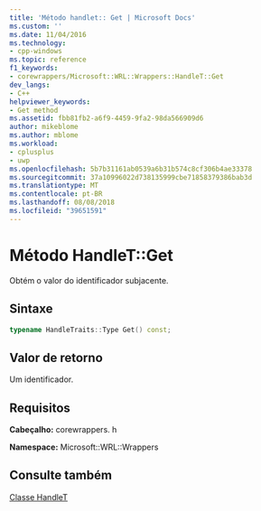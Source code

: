 ```yaml
---
title: 'Método handlet:: Get | Microsoft Docs'
ms.custom: ''
ms.date: 11/04/2016
ms.technology:
- cpp-windows
ms.topic: reference
f1_keywords:
- corewrappers/Microsoft::WRL::Wrappers::HandleT::Get
dev_langs:
- C++
helpviewer_keywords:
- Get method
ms.assetid: fbb81fb2-a6f9-4459-9fa2-98da566909d6
author: mikeblome
ms.author: mblome
ms.workload:
- cplusplus
- uwp
ms.openlocfilehash: 5b7b31161ab0539a6b31b574c8cf306b4ae33378
ms.sourcegitcommit: 37a10996022d738135999cbe71858379386bab3d
ms.translationtype: MT
ms.contentlocale: pt-BR
ms.lasthandoff: 08/08/2018
ms.locfileid: "39651591"
---
```

# <a name="handletget-method"></a>Método HandleT::Get
Obtém o valor do identificador subjacente.  
  
## <a name="syntax"></a>Sintaxe  
  
```cpp  
typename HandleTraits::Type Get() const;  
```  
  
## <a name="return-value"></a>Valor de retorno  
 Um identificador.  
  
## <a name="requirements"></a>Requisitos  
 **Cabeçalho:** corewrappers. h  
  
 **Namespace:** Microsoft::WRL::Wrappers  
  
## <a name="see-also"></a>Consulte também  
 [Classe HandleT](../windows/handlet-class.md)
